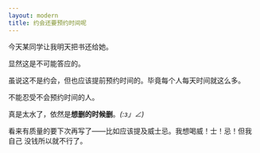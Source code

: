 ```yaml
---
layout: modern
title: 约会还要预约时间呢
---
```


今天某同学让我明天把书还给她。

显然这是不可能答应的。

虽说这不是约会，但也应该提前预约时间的。毕竟每个人每天时间就这么多。

不能忍受不会预约时间的人。

真是太水了，依然是**想删的时候删**。_(:з」∠)_

看来有质量的要下次再写了——比如应该提及威士忌。我想喝威！士！忌！但我 自己 没钱所以就不行了。